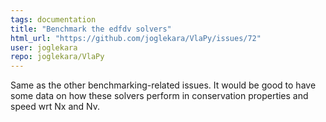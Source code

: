 ```yaml
---
tags: documentation
title: "Benchmark the edfdv solvers"
html_url: "https://github.com/joglekara/VlaPy/issues/72"
user: joglekara
repo: joglekara/VlaPy
---
```


Same as the other benchmarking-related issues. It would be good to have some data on how these solvers perform in conservation properties and speed wrt Nx and Nv.
